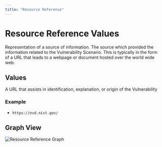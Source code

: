 ```yaml
---
title: "Resource Reference"
---
```


# Resource Reference Values

Representation of a source of information. The source which provided the information related to the Vulnerability Scenario. This is typically in the form of a URL that leads to a webpage or document hosted over the world wide web.

## Values

A URL that assists in identification, explanation, or origin of the Vulnerability

### Example

- `https://nvd.nist.gov/`

## Graph View

![Resource Reference Graph](/figures/graphsnippets/ResourceReferenceSnippet.png "Resource Reference Graph")
